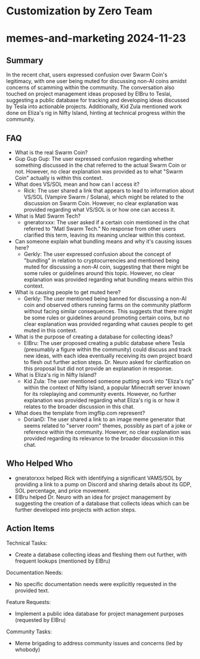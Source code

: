 # Customization by Zero Team

# memes-and-marketing 2024-11-23

## Summary
 In the recent chat, users expressed confusion over Swarm Coin's legitimacy, with one user being muted for discussing non-AI coins amidst concerns of scamming within the community. The conversation also touched on project management ideas proposed by ElBru to Teslai, suggesting a public database for tracking and developing ideas discussed by Tesla into actionable projects. Additionally, Kid Zula mentioned work done on Eliza's rig in Nifty Island, hinting at technical progress within the community.

## FAQ
 - What is the real Swarm Coin?
  - Gup Gup Gup: The user expressed confusion regarding whether something discussed in the chat referred to the actual Swarm Coin or not. However, no clear explanation was provided as to what "Swarm Coin" actually is within this context.
- What does VS/SOL mean and how can I access it?
  - Rick: The user shared a link that appears to lead to information about VS/SOL (Vampire Swarm / Solana), which might be related to the discussion on Swarm Coin. However, no clear explanation was provided regarding what VS/SOL is or how one can access it.
- What is Matl Swarm Tech?
  - gneratorxxx: The user asked if a certain coin mentioned in the chat referred to "Matl Swarm Tech." No response from other users clarified this term, leaving its meaning unclear within this context.
- Can someone explain what bundling means and why it's causing issues here?
  - Gerkly: The user expressed confusion about the concept of "bundling" in relation to cryptocurrencies and mentioned being muted for discussing a non-AI coin, suggesting that there might be some rules or guidelines around this topic. However, no clear explanation was provided regarding what bundling means within this context.
- What is causing people to get muted here?
  - Gerkly: The user mentioned being banned for discussing a non-AI coin and observed others running farms on the community platform without facing similar consequences. This suggests that there might be some rules or guidelines around promoting certain coins, but no clear explanation was provided regarding what causes people to get muted in this context.
- What is the purpose of creating a database for collecting ideas?
  - ElBru: The user proposed creating a public database where Tesla (presumably a figure within the community) could discuss and track new ideas, with each idea eventually receiving its own project board to flesh out further action steps. Dr. Neuro asked for clarification on this proposal but did not provide an explanation in response.
- What is Eliza's rig in Nifty Island?
  - Kid Zula: The user mentioned someone putting work into "Eliza's rig" within the context of Nifty Island, a popular Minecraft server known for its roleplaying and community events. However, no further explanation was provided regarding what Eliza's rig is or how it relates to the broader discussion in this chat.
- What does the template from imgflip.com represent?
  - DorianD: The user shared a link to an image meme generator that seems related to "server room" themes, possibly as part of a joke or reference within the community. However, no clear explanation was provided regarding its relevance to the broader discussion in this chat.

## Who Helped Who
 - gneratorxxx helped Rick with identifying a significant VAMS/SOL by providing a link to a pump on Discord and sharing details about its GDP, SOL percentage, and price movement.
- ElBru helped Dr. Neuro with an idea for project management by suggesting the creation of a database that collects ideas which can be further developed into projects with action steps.

## Action Items
 Technical Tasks:
- Create a database collecting ideas and fleshing them out further, with frequent lookups (mentioned by ElBru)

Documentation Needs:
- No specific documentation needs were explicitly requested in the provided text.

Feature Requests:
- Implement a public idea database for project management purposes (requested by ElBru)

Community Tasks:
- Meme brigading to address community issues and concerns (led by whobody)


